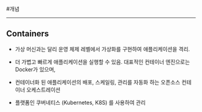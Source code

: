 #개념

---
## Containers

- 가상 머신과는 달리 운영 체제 레벨에서 가상화를 구현하여 애플리케이션을 격리.

- 더 가볍고 빠르게 애플리케이션을 실행할 수 있음. 대표적인 컨테이너 엔진으로는Docker가 있으며,

- 컨테이너화 된 애플리케이션의 배포, 스케일링, 관리를 자동화 하는 오픈소스 컨테이너 오케스트레이션

- 플랫폼인 쿠버네티스 (Kubernetes, K8S) 를 사용하여 관리